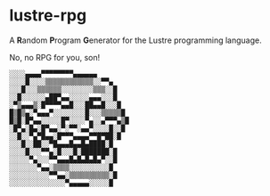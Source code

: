 lustre-rpg
==========

A **R**andom **P**rogram **G**enerator for the Lustre programming language.

No, no RPG for you, son!

    ░░░░▄▄▄▄▀▀▀▀▀▀▀▀▄▄▄▄▄▄
    ░░░░█░░░░▒▒▒▒▒▒▒▒▒▒▒▒░░▀▀▄
    ░░░█░░░▒▒▒▒▒▒░░░░░░░░▒▒▒░░█
    ░░█░░░░░░▄██▀▄▄░░░░░▄▄▄░░░█
    ░▀▒▄▄▄▒░█▀▀▀▀▄▄█░░░██▄▄█░░░█
    █▒█▒▄░▀▄▄▄▀░░░░░░░░█░░░▒▒▒▒▒█
    █▒█░█▀▄▄░░░░░█▀░░░░▀▄░░▄▀▀▀▄▒█
    ░█▀▄░█▄░█▀▄▄░▀░▀▀░▄▄▀░░░░█░░█
    ░░█░░▀▄▀█▄▄░█▀▀▀▄▄▄▄▀▀█▀██░█
    ░░░█░░██░░▀█▄▄▄█▄▄█▄████░█
    ░░░░█░░░▀▀▄░█░░░█░███████░█
    ░░░░░▀▄░░░▀▀▄▄▄█▄█▄█▄█▄▀░░█
    ░░░░░░░▀▄▄░▒▒▒▒░░░░░░░░░░█
    ░░░░░░░░░░▀▀▄▄░▒▒▒▒▒▒▒▒▒▒░█
    ░░░░░░░░░░░░░░▀▄▄▄▄▄░░░░░█

